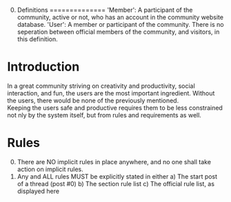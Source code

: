 0. Definitions
==============
'Member': A participant of the community, active or not, who has an account in the community website database.
'User': A member or participant of the community. There is no seperation between official members of the community, and visitors, in this definition.  


Introduction
=============

In a great community striving on creativity and productivity, social interaction, and fun, the users are the most important ingredient. Without the users, there would be none of the previously mentioned.  
Keeping the users safe and productive requires them to be less constrained not nly by the system itself, but from rules and requirements as well.  

Rules
=====

0. There are NO implicit rules in place anywhere, and no one shall take action on implicit rules.
1. Any and ALL rules MUST be explicitly stated in either
  a) The start post of a thread (post #0)
	b) The section rule list
	c) The official rule list, as displayed here
